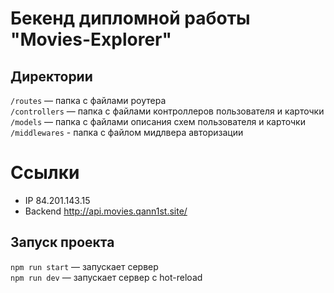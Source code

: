 # Бекенд дипломной работы "Movies-Explorer"

## Директории

`/routes` — папка с файлами роутера  
`/controllers` — папка с файлами контроллеров пользователя и карточки  
`/models` — папка с файлами описания схем пользователя и карточки <br/>
`/middlewares` - папка с файлом мидлвера авторизации

# Ссылки

- IP 84.201.143.15
- Backend http://api.movies.qann1st.site/

## Запуск проекта

`npm run start` — запускает сервер  
`npm run dev` — запускает сервер с hot-reload
